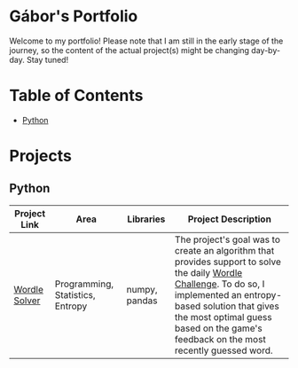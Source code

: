 # Gábor's Portfolio
Welcome to my portfolio! Please note that I am still in the early stage of the journey, so the content of the actual project(s) might be changing day-by-day. Stay tuned!

# Table of Contents
- [Python](#Python)

# Projects
## Python
| Project Link                                                                                       | Area                         | Libraries                | Project Description                                                                                                                       |
|----------------------------------------------------------------------------------------------------|------------------------------|--------------------------|-------------------------------------------------------------------------------------------------------------------------------------------|
| [Wordle Solver](https://github.com/gbrsoos/Wordle-Solver)                                           | Programming, Statistics, Entropy | numpy, pandas            | The project's goal was to create an algorithm that provides support to solve the daily [Wordle Challenge](https://www.nytimes.com/games/wordle/index.html). To do so, I implemented an entropy-based solution that gives the most optimal guess based on the game's feedback on the most recently guessed word. |


